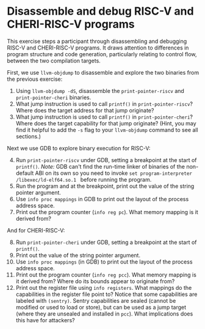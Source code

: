 # Disassemble and debug RISC-V and CHERI-RISC-V programs

This exercise steps a participant through disassembling and debugging RISC-V and CHERI-RISC-V programs. It draws attention to differences in program structure and code generation, particularly relating to control flow, between the two compilation targets.

First, we use `llvm-objdump` to disassemble and explore the two binaries from the previous exercise:

1. Using `llvm-objdump -dS`, disassemble the `print-pointer-riscv` and `print-pointer-cheri` binaries.
2. What jump instruction is used to call `printf()` in `print-pointer-riscv`?
   Where does the target address for that jump originate?
3. What jump instruction is used to call `printf()` in `print-pointer-cheri`?
   Where does the target capability for that jump originate?
   (Hint, you may find it helpful to add the `-s` flag to your `llvm-objdump` command to see all sections.)

Next we use GDB to explore binary execution for RISC-V:

4. Run `print-pointer-riscv` under GDB, setting a breakpoint at the start of `printf()`.
   *Note:* GDB can't find the run-time linker of binaries of the non-default ABI on its own so you need to invoke `set program-interpreter /libexec/ld-elf64.so.1 ` before running the program. <!-- This might want to go in the introductory material -->
5. Run the program and at the breakpoint, print out the value of the string pointer argument.
6. Use `info proc mappings` in GDB to print out the layout of the process address space.
7. Print out the program counter (`info reg pc`).
   What memory mapping is it derived from?

And for CHERI-RISC-V:

8. Run `print-pointer-cheri` under GDB, setting a breakpoint at the start of `printf()`.
9. Print out the value of the string pointer argument.
10. Use `info proc mappings` (in GDB) to print out the layout of the process address space.
11. Print out the program counter (`info reg pcc`).
    What memory mapping is it derived from?
    Where do its bounds appear to originate from?
12. Print out the register file using `info registers`.
    What mappings do the capabilities in the register file point to?
    Notice that some capabilities are labeled with `(sentry)`. Sentry capabilities are sealed (cannot be modified or used to load or store), but can be used as a jump target (where they are unsealed and installed in `pcc`). What implications does this have for attackers?
